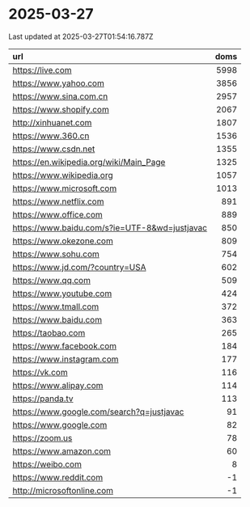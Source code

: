 # 2025-03-27

<!-- BEGIN -->
Last updated at 2025-03-27T01:54:16.787Z

url | doms
:- | -:
https://live.com | 5998
https://www.yahoo.com | 3856
https://www.sina.com.cn | 2957
https://www.shopify.com | 2067
http://xinhuanet.com | 1807
https://www.360.cn | 1536
https://www.csdn.net | 1355
https://en.wikipedia.org/wiki/Main_Page | 1325
https://www.wikipedia.org | 1057
https://www.microsoft.com | 1013
https://www.netflix.com | 891
https://www.office.com | 889
https://www.baidu.com/s?ie=UTF-8&wd=justjavac | 850
https://www.okezone.com | 809
https://www.sohu.com | 754
https://www.jd.com/?country=USA | 602
https://www.qq.com | 509
https://www.youtube.com | 424
https://www.tmall.com | 372
https://www.baidu.com | 363
https://taobao.com | 265
https://www.facebook.com | 184
https://www.instagram.com | 177
https://vk.com | 116
https://www.alipay.com | 114
https://panda.tv | 113
https://www.google.com/search?q=justjavac | 91
https://www.google.com | 82
https://zoom.us | 78
https://www.amazon.com | 60
https://weibo.com | 8
https://www.reddit.com | -1
http://microsoftonline.com | -1
<!-- END -->
